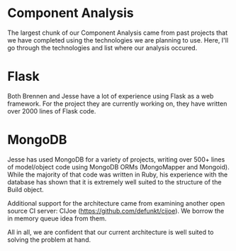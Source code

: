 Component Analysis
============================

The largest chunk of our Component Analysis came from past projects that we have completed using the technologies we are planning to use. Here, I'll go through the technologies and list where our analysis occured.

# Flask

Both Brennen and Jesse have a lot of experience using Flask as a web framework. For the project they are currently working on, they have written over 2000 lines of Flask code.

# MongoDB

Jesse has used MongoDB for a variety of projects, writing over 500+ lines of model/object code using MongoDB ORMs (MongoMapper and Mongoid). While the majority of that code was written in Ruby, his experience with the database has shown that it is extremely well suited to the structure of the Build object.

Additional support for the architecture came from examining another open source CI server: CIJoe (https://github.com/defunkt/cijoe). We borrow the in memory queue idea from them.

All in all, we are confident that our current architecture is well suited to solving the problem at hand.